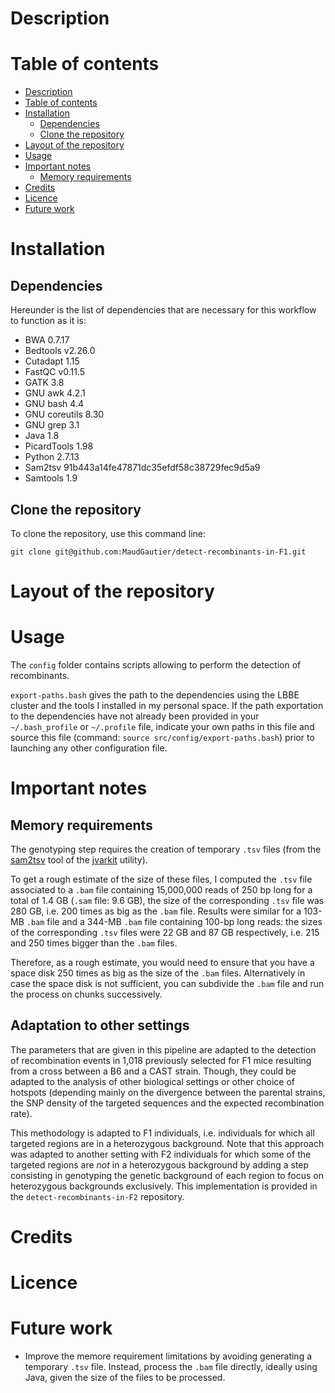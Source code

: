 
Description
===========

Table of contents
=================

* [Description](#description)
* [Table of contents](#table-of-contents)
* [Installation](#installation)
	* [Dependencies](#dependencies)
	* [Clone the repository](#clone-the-repository)
* [Layout of the repository](#layout-of-the-repository)
* [Usage](#usage)
* [Important notes](#important-notes)
	* [Memory requirements](#memory-requirements)
* [Credits](#credits)
* [Licence](#licence)
* [Future work](#future-work)


Installation
============

Dependencies
------------

Hereunder is the list of dependencies that are necessary for this workflow to function as it is:

* BWA 0.7.17
* Bedtools v2.26.0
* Cutadapt 1.15
* FastQC v0.11.5
* GATK 3.8
* GNU awk 4.2.1
* GNU bash 4.4
* GNU coreutils 8.30
* GNU grep 3.1
* Java 1.8
* PicardTools 1.98
* Python 2.7.13
* Sam2tsv 91b443a14fe47871dc35efdf58c38729fec9d5a9
* Samtools 1.9


Clone the repository
--------------------

To clone the repository, use this command line:

```
git clone git@github.com:MaudGautier/detect-recombinants-in-F1.git
```



Layout of the repository
========================



Usage
=====

The ``config`` folder contains scripts allowing to perform the detection of recombinants.

``export-paths.bash`` gives the path to the dependencies using the LBBE cluster and the tools I installed in my personal space. 
If the path exportation to the dependencies have not already been provided in your ``~/.bash_profile`` or ``~/.profile`` file, indicate your own paths in this file and source this file (command: ```source src/config/export-paths.bash```) prior to launching any other configuration file.



Important notes
===============

Memory requirements
-------------------

The genotyping step requires the creation of temporary ``.tsv`` files (from the [sam2tsv](http://lindenb.github.io/jvarkit/Sam2Tsv.html) tool of the [jvarkit](http://lindenb.github.io/jvarkit/) utility). 

To get a rough estimate of the size of these files, I computed the ``.tsv`` file associated to a ``.bam`` file containing 15,000,000 reads of 250 bp long for a total of 1.4 GB (``.sam`` file: 9.6 GB), the size of the corresponding ``.tsv`` file was 280 GB, i.e. 200 times as big as the ``.bam`` file. 
Results were similar for a 103-MB ``.bam`` file and a 344-MB ``.bam`` file containing 100-bp long reads: the sizes of the corresponding ``.tsv`` files were 22 GB and 87 GB respectively, i.e. 215 and 250 times bigger than the ``.bam`` files.
 
Therefore, as a rough estimate, you would need to ensure that you have a space disk 250 times as big as the size of the ``.bam`` files.
Alternatively in case the space disk is not sufficient, you can subdivide the ``.bam`` file and run the process on chunks successively.


Adaptation to other settings
----------------------------

The parameters that are given in this pipeline are adapted to the detection of recombination events in 1,018 previously selected for F1 mice resulting from a cross between a B6 and a CAST strain. 
Though, they could be adapted to the analysis of other biological settings or other choice of hotspots (depending mainly on the divergence between the parental strains, the SNP density of the targeted sequences and the expected recombination rate).

This methodology is adapted to F1 individuals, i.e. individuals for which all targeted regions are in a heterozygous background. 
Note that this approach was adapted to another setting with F2 individuals for which some of the targeted regions are *not* in a heterozygous background by adding a step consisting in genotyping the genetic background of each region to focus on heterozygous backgrounds exclusively. This implementation is provided in the ``detect-recombinants-in-F2`` repository.


Credits
=======



Licence
=======


Future work
===========

* Improve the memore requirement limitations by avoiding generating a temporary ``.tsv`` file. Instead, process the ``.bam`` file directly, ideally using Java, given the size of the files to be processed.






